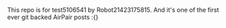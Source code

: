 This repo is for test5106541 by Robot21423175815. And it's one of the first ever git backed AirPair posts :{}